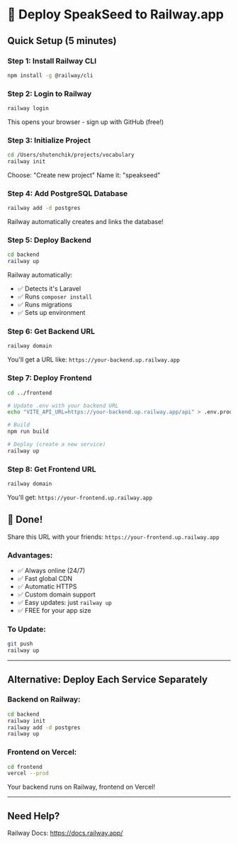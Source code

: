 # 🚂 Deploy SpeakSeed to Railway.app

## Quick Setup (5 minutes)

### Step 1: Install Railway CLI

```bash
npm install -g @railway/cli
```

### Step 2: Login to Railway

```bash
railway login
```

This opens your browser - sign up with GitHub (free!)

### Step 3: Initialize Project

```bash
cd /Users/shutenchik/projects/vocabulary
railway init
```

Choose: "Create new project"
Name it: "speakseed"

### Step 4: Add PostgreSQL Database

```bash
railway add -d postgres
```

Railway automatically creates and links the database!

### Step 5: Deploy Backend

```bash
cd backend
railway up
```

Railway automatically:
- ✅ Detects it's Laravel
- ✅ Runs `composer install`
- ✅ Runs migrations
- ✅ Sets up environment

### Step 6: Get Backend URL

```bash
railway domain
```

You'll get a URL like: `https://your-backend.up.railway.app`

### Step 7: Deploy Frontend

```bash
cd ../frontend

# Update .env with your backend URL
echo "VITE_API_URL=https://your-backend.up.railway.app/api" > .env.production

# Build
npm run build

# Deploy (create a new service)
railway up
```

### Step 8: Get Frontend URL

```bash
railway domain
```

You'll get: `https://your-frontend.up.railway.app`

## 🎉 Done!

Share this URL with your friends: `https://your-frontend.up.railway.app`

### Advantages:
- ✅ Always online (24/7)
- ✅ Fast global CDN
- ✅ Automatic HTTPS
- ✅ Custom domain support
- ✅ Easy updates: just `railway up`
- ✅ FREE for your app size

### To Update:
```bash
git push
railway up
```

---

## Alternative: Deploy Each Service Separately

### Backend on Railway:
```bash
cd backend
railway init
railway add -d postgres
railway up
```

### Frontend on Vercel:
```bash
cd frontend
vercel --prod
```

Your backend runs on Railway, frontend on Vercel!

---

## Need Help?

Railway Docs: https://docs.railway.app/

